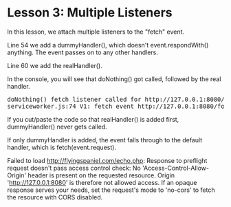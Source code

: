 # Lesson 3: Multiple Listeners

In this lesson, we attach multiple listeners to the "fetch" event.

Line 54 we add a dummyHandler(), which doesn't event.respondWith() anything.  The event passes on to any other handlers.

Line 60 we add the realHandler().

In the console, you will see that doNothing() got called, followed by the real handler.

<pre>
doNothing() fetch listener called for http://127.0.0.1:8080/folderA/indexA.html
serviceworker.js:74 V1: fetch event http://127.0.0.1:8080/folderA/indexA.html from cache
</pre>

If you cut/paste the code so that realHandler() is added first, dummyHandler() never gets called.

If only dummyHandler is added, the event falls through to the default handler, which is fetch(event.request).


Failed to load http://flyingspaniel.com/echo.php: Response to preflight request doesn't pass access control check: No 'Access-Control-Allow-Origin' header is present on the requested resource. Origin 'http://127.0.0.1:8080' is therefore not allowed access. If an opaque response serves your needs, set the request's mode to 'no-cors' to fetch the resource with CORS disabled.
